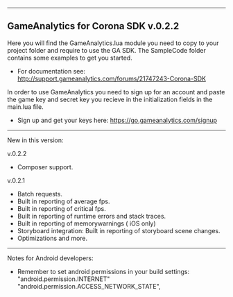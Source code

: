 ---------------------------------------------------------------------------------
GameAnalytics for Corona SDK v.0.2.2
---------------------------------------------------------------------------------

Here you will find the GameAnalytics.lua module you need to copy to your project folder and require to use the GA SDK.
The SampleCode folder contains some examples to get you started.

- For documentation see:  http://support.gameanalytics.com/forums/21747243-Corona-SDK

In order to use GameAnalytics you need to sign up for an account and paste the game 
key and secret key you recieve in the initialization fields in the main.lua file.

- Sign up and get your keys here: https://go.gameanalytics.com/signup

---------------------------------------------------------------------------------

New in this version:

v.0.2.2
+ Composer support.

v.0.2.1
+ Batch requests.
+ Built in reporting of average fps.
+ Built in reporting of critical fps.
+ Built in reporting of runtime errors and stack traces.
+ Built in reporting of memorywarnings ( iOS only)
+ Storyboard integration: Built in reporting of storyboard scene changes.
+ Optimizations and more.

---------------------------------------------------------------------------------

Notes for Android developers:

- Remember to set android permissions in your build settings:
"android.permission.INTERNET"
"android.permission.ACCESS_NETWORK_STATE",